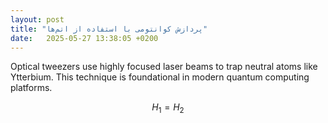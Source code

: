 ```yaml
---
layout: post
title: "پردازش کوانتومی با استفاده از اتم‌ها"
date:   2025-05-27 13:38:05 +0200
---
```


Optical tweezers use highly focused laser beams to trap neutral atoms like Ytterbium. This technique is foundational in modern quantum computing platforms.

$$
H_1 = H_2
$$